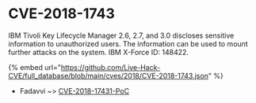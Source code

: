 # CVE-2018-1743

IBM Tivoli Key Lifecycle Manager 2.6, 2.7, and 3.0 discloses sensitive information to unauthorized users. The information can be used to mount further attacks on the system. IBM X-Force ID: 148422.

{% embed url="https://github.com/Live-Hack-CVE/full_database/blob/main/cves/2018/CVE-2018-1743.json" %}


* Fadavvi ~> [CVE-2018-17431-PoC](https://www.alice-snow.ru/2018/database/cve-2018-1743/cve-2018-17431-poc-fadavvi)